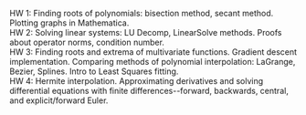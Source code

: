 HW 1: Finding roots of polynomials: bisection method, secant method. Plotting graphs in Mathematica. <br>
HW 2: Solving linear systems: LU Decomp, LinearSolve methods. Proofs about operator norms, condition number. <br>
HW 3: Finding roots and extrema of multivariate functions. Gradient descent implementation. Comparing methods of polynomial interpolation: LaGrange, Bezier, Splines. Intro to Least Squares fitting.<br>
HW 4: Hermite interpolation. Approximating derivatives and solving differential equations with finite differences--forward, backwards, central, and explicit/forward Euler.
